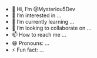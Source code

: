 - 👋 Hi, I’m @Mysteriou5Dev
- 👀 I’m interested in ...
- 🌱 I’m currently learning ...
- 💞️ I’m looking to collaborate on ...
- 📫 How to reach me ...
- 😄 Pronouns: ...
- ⚡ Fun fact: ...

<!---
Mysteriou5Dev/Mysteriou5Dev is a ✨ special ✨ repository because its `README.md` (this file) appears on your GitHub profile.
You can click the Preview link to take a look at your changes.
--->
